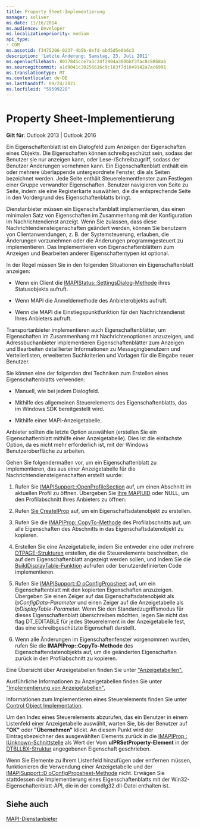 ```yaml
---
title: Property Sheet-Implementierung
manager: soliver
ms.date: 11/16/2014
ms.audience: Developer
ms.localizationpriority: medium
api_type:
- COM
ms.assetid: f3475206-0237-4b5b-8efd-abd5d5e0b6c3
description: 'Letzte Änderung: Samstag, 23. Juli 2011'
ms.openlocfilehash: 8037845cce7a3c24f2904a380bbf3fac8c8868a6
ms.sourcegitcommit: a1d9041c20256616c9c183f7d1049142a7ac6991
ms.translationtype: MT
ms.contentlocale: de-DE
ms.lasthandoff: 09/24/2021
ms.locfileid: "59599228"
---
```

# <a name="property-sheet-implementation"></a>Property Sheet-Implementierung

  
  
**Gilt für**: Outlook 2013 | Outlook 2016 
  
Ein Eigenschaftenblatt ist ein Dialogfeld zum Anzeigen der Eigenschaften eines Objekts. Die Eigenschaften können schreibgeschützt sein, sodass der Benutzer sie nur anzeigen kann, oder Lese-/Schreibzugriff, sodass der Benutzer Änderungen vornehmen kann. Ein Eigenschaftenblatt enthält ein oder mehrere überlappende untergeordnete Fenster, die als Seiten bezeichnet werden. Jede Seite enthält Steuerelementfenster zum Festlegen einer Gruppe verwandter Eigenschaften. Benutzer navigieren von Seite zu Seite, indem sie eine Registerkarte auswählen, die die entsprechende Seite in den Vordergrund des Eigenschaftenblatts bringt.
  
Dienstanbieter müssen ein Eigenschaftenblatt implementieren, das einen minimalen Satz von Eigenschaften im Zusammenhang mit der Konfiguration im Nachrichtendienst anzeigt. Wenn Sie zulassen, dass diese Nachrichtendiensteigenschaften geändert werden, können Sie benutzern von Clientanwendungen, z. B. der Systemsteuerung, erlauben, die Änderungen vorzunehmen oder die Änderungen programmgesteuert zu implementieren. Das Implementieren von Eigenschaftenblättern zum Anzeigen und Bearbeiten anderer Eigenschaftentypen ist optional. 
  
In der Regel müssen Sie in den folgenden Situationen ein Eigenschaftenblatt anzeigen:
  
- Wenn ein Client die [IMAPIStatus::SettingsDialog-Methode](imapistatus-settingsdialog.md) ihres Statusobjekts aufruft. 
    
- Wenn MAPI die Anmeldemethode des Anbieterobjekts aufruft.
    
- Wenn die MAPI die Einstiegspunktfunktion für den Nachrichtendienst Ihres Anbieters aufruft.
    
Transportanbieter implementieren auch Eigenschaftenblätter, um Eigenschaften im Zusammenhang mit Nachrichtenoptionen anzuzeigen, und Adressbuchanbieter implementieren Eigenschaftenblätter zum Anzeigen und Bearbeiten detaillierter Informationen zu Messagingbenutzern und Verteilerlisten, erweiterten Suchkriterien und Vorlagen für die Eingabe neuer Benutzer.
  
Sie können eine der folgenden drei Techniken zum Erstellen eines Eigenschaftenblatts verwenden:
  
- Manuell, wie bei jedem Dialogfeld.
    
- Mithilfe des allgemeinen Steuerelements des Eigenschaftenblatts, das im Windows SDK bereitgestellt wird.
    
- Mithilfe einer MAPI-Anzeigetabelle.
    
Anbieter sollten die letzte Option auswählen (erstellen Sie ein Eigenschaftenblatt mithilfe einer Anzeigetabelle). Dies ist die einfachste Option, da es nicht mehr erforderlich ist, mit der Windows Benutzeroberfläche zu arbeiten. 
  
Gehen Sie folgendermaßen vor, um ein Eigenschaftenblatt zu implementieren, das aus einer Anzeigetabelle für die Nachrichtendiensteigenschaften erstellt wurde:
  
1. Rufen Sie [IMAPISupport::OpenProfileSection](imapisupport-openprofilesection.md) auf, um einen Abschnitt im aktuellen Profil zu öffnen. Übergeben Sie [Ihre MAPIUID](mapiuid.md) oder NULL, um den Profilabschnitt Ihres Anbieters zu öffnen. 
    
2. Rufen [Sie CreateIProp](createiprop.md) auf, um ein Eigenschaftsdatenobjekt zu erstellen. 
    
3. Rufen Sie die [IMAPIProp::CopyTo-Methode](imapiprop-copyto.md) des Profilabschnitts auf, um alle Eigenschaften des Abschnitts in das Eigenschaftsdatenobjekt zu kopieren. 
    
4. Erstellen Sie eine Anzeigetabelle, indem Sie entweder eine oder mehrere [DTPAGE-Strukturen](dtpage.md) erstellen, die die Steuerelemente beschreiben, die auf dem Eigenschaftenblatt angezeigt werden sollen, und indem Sie die [BuildDisplayTable-Funktion](builddisplaytable.md) aufrufen oder benutzerdefinierten Code implementieren. 
    
5. Rufen Sie [IMAPISupport::D oConfigPropsheet](imapisupport-doconfigpropsheet.md) auf, um ein Eigenschaftenblatt mit den kopierten Eigenschaften anzuzeigen. Übergeben Sie einen Zeiger auf das Eigenschaftsdatenobjekt als _lpConfigData-Parameter_ und einen Zeiger auf die Anzeigetabelle als _lpDisplayTable-Parameter._ Wenn Sie den Standardzugriffsmodus für dieses Eigenschaftenblatt überschreiben möchten, legen Sie nicht das flag DT_EDITABLE für jedes Steuerelement in der Anzeigetabelle fest, das eine schreibgeschützte Eigenschaft darstellt. 
    
6. Wenn alle Änderungen im Eigenschaftenfenster vorgenommen wurden, rufen Sie die **IMAPIProp::CopyTo-Methode** des Eigenschaftendatenobjekts auf, um die geänderten Eigenschaften zurück in den Profilabschnitt zu kopieren. 
    
Eine Übersicht über Anzeigetabellen finden Sie unter ["Anzeigetabellen".](display-tables.md) 
  
Ausführliche Informationen zu Anzeigetabellen finden Sie unter ["Implementierung von Anzeigetabellen".](display-table-implementation.md) 
  
Informationen zum Implementieren eines Steuerelements finden Sie unter [Control Object Implementation](control-object-implementation.md).
  
Um den Index eines Steuerelements abzurufen, das ein Benutzer in einem Listenfeld einer Anzeigetabelle auswählt, warten Sie, bis der Benutzer auf **"OK"** oder **"Übernehmen"** klickt. An diesem Punkt wird der Eintragsbezeichner des ausgewählten Elements zurück in die [IMAPIProp : IUnknown-Schnittstelle](imapipropiunknown.md) als Wert der Vom **ulPRSetProperty-Element** in der [DTBLLBX-Struktur](dtbllbx.md) angegebenen Eigenschaft geschrieben. 
  
Wenn Sie Elemente zu Ihrem Listenfeld hinzufügen oder entfernen müssen, funktionieren die Verwendung einer Anzeigetabelle und der [IMAPISupport::D oConfigPropsheet-Methode](imapisupport-doconfigpropsheet.md) nicht. Erwägen Sie stattdessen die Implementierung eines Eigenschaftenblatts mit der Win32-Eigenschaftenblatt-API, die in der comdlg32.dll-Datei enthalten ist. 
  
## <a name="see-also"></a>Siehe auch



[MAPI-Dienstanbieter](mapi-service-providers.md)

